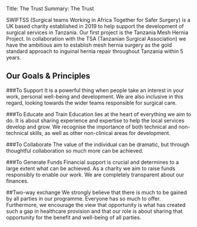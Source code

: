 Title: The Trust
Summary: The Trust

SWIFTSS (Surgical teams Working in Africa Together for Safer Surgery) is a UK based charity established in 2019 to help support the development of surgical services in Tanzania. Our first project is the Tanzania Mesh Hernia Project. In collaboration with the TSA (Tanzanian Surgical Association) we have the ambitious aim to establish mesh hernia surgery as the gold standard approach to inguinal hernia repair throughout Tanzania within 5 years.

## Our Goals & Principles

###To Support
It is a powerful thing when people take an interest in your work, personal well-being and development. We are also inclusive in this regard, looking towards the wider teams responsible for surgical care.

###To Educate and Train
Education lies at the heart of everything we aim to do. It is about sharing experience and expertise to help the local services develop and grow. We recognise the importance of both technical and non-technical skills, as well as other non-clinical areas for development.

###To Collaborate
The value of the individual can be dramatic, but through thoughtful collaboration so much more can be achieved.

###To Generate Funds
Financial support is crucial and determines to a large extent what can be achieved. As a charity we aim to raise funds responsibly to enable our work. We are completely transparent about our finances.

##Two-way exchange
We strongly believe that there is much to be gained by all parties in our programme. Everyone has so much to offer. Furthermore, we encourage the view that opportunity is what has created such a gap in healthcare provision and that our role is about sharing that opportunity for the benefit and well-being of all parties.
